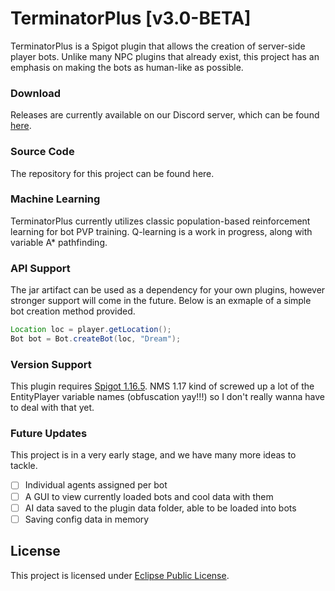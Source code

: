 # TerminatorPlus [v3.0-BETA]

TerminatorPlus is a Spigot plugin that allows the creation of server-side player bots. Unlike many NPC plugins that already exist, this project has an emphasis on making the bots as human-like as possible.

### Download

Releases are currently available on our Discord server, which can be found [here](https://discord.gg/horsenuggets).

### Source Code

The repository for this project can be found here.

### Machine Learning

TerminatorPlus currently utilizes classic population-based reinforcement learning for bot PVP training. Q-learning is a work in progress, along with variable A* pathfinding.

### API Support

The jar artifact can be used as a dependency for your own plugins, however stronger support will come in the future. Below is an exmaple of a simple bot creation method provided.

```java
Location loc = player.getLocation();
Bot bot = Bot.createBot(loc, "Dream");
```

### Version Support

This plugin requires [Spigot 1.16.5](https://www.spigotmc.org/wiki/buildtools/#1-16-5). NMS 1.17 kind of screwed up a lot of the EntityPlayer variable names (obfuscation yay!!!) so I don't really wanna have to deal with that yet.

### Future Updates

This project is in a very early stage, and we have many more ideas to tackle.
- [ ] Individual agents assigned per bot
- [ ] A GUI to view currently loaded bots and cool data with them
- [ ] AI data saved to the plugin data folder, able to be loaded into bots
- [ ] Saving config data in memory

## License

This project is licensed under [Eclipse Public License](https://github.com/batchprogrammer314/player-ai/blob/master/LICENSE).
